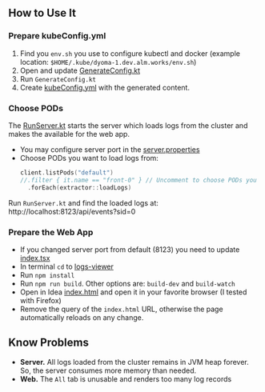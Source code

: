 ## How to Use It
### Prepare kubeConfig.yml
1. Find you `env.sh` you use to configure kubectl and docker (example location: `$HOME/.kube/dyoma-1.dev.alm.works/env.sh`)
2. Open and update [GenerateConfig.kt](src/main/kotlin/com/almworks/dyoma/kubenetes/logs/GenerateConfig.kt)
3. Run `GenerateConfig.kt`
4. Create [kubeConfig.yml](src/main/resources/com/almworks/dyoma/kubenetes/logs/server/kubeConfig.yml) with the generated content.
### Choose PODs
The [RunServer.kt](src/main/kotlin/com/almworks/dyoma/kubenetes/logs/server/RunServer.kt) starts the server which 
loads logs from the cluster and makes the available for the web app.
 * You may configure server port in the [server.properties](src/main/resources/com/almworks/dyoma/kubenetes/logs/server/server.properties)
 * Choose PODs you want to load logs from:
    ```kotlin
    client.listPods("default")
    //.filter { it.name == "front-0" } // Uncomment to choose PODs you want to load logs from
      .forEach(extractor::loadLogs)
    ```
Run `RunServer.kt` and find the loaded logs at: http://localhost:8123/api/events?sid=0    
### Prepare the Web App
* If you changed server port from default (8123) you need to update [index.tsx](logs-viewer/src/ui/index.tsx)
* In terminal `cd` to [logs-viewer](logs-viewer)
* Run `npm install`
* Run `npm run build`. Other options are: `build-dev` and `build-watch`
* Open in Idea [index.html](logs-viewer/dist/index.html) and open it in your favorite browser (I tested with Firefox)
* Remove the query of the `index.html` URL, otherwise the page automatically reloads on any change. 
## Know Problems
* **Server.** All logs loaded from the cluster remains in JVM heap forever. So, the server consumes more memory than needed.
* **Web.** The `All` tab is unusable and renders too many log records